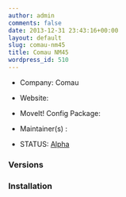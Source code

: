 ```yaml
---
author: admin
comments: false
date: 2013-12-31 23:43:16+00:00
layout: default
slug: comau-nm45
title: Comau NM45
wordpress_id: 510
---
```



	
  * Company: Comau

	
  * Website:

	
  * MoveIt! Config Package: 

	
  * Maintainer(s) :

	
  * STATUS: [Alpha](/about/moveit-status#legend)




### Versions








### Installation







